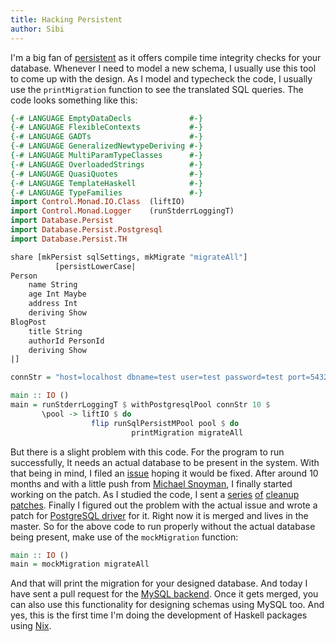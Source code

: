 ```yaml
---
title: Hacking Persistent
author: Sibi
---
```


I'm a big fan of [persistent](https://github.com/yesodweb/persistent/)
as it offers compile time integrity checks for your database.
Whenever I need to model a new schema, I usually use this tool to come
up with the design. As I model and typecheck the code, I usually use
the `printMigration` function to see the translated SQL queries. The
code looks something like this:

```haskell
{-# LANGUAGE EmptyDataDecls             #-}
{-# LANGUAGE FlexibleContexts           #-}
{-# LANGUAGE GADTs                      #-}
{-# LANGUAGE GeneralizedNewtypeDeriving #-}
{-# LANGUAGE MultiParamTypeClasses      #-}
{-# LANGUAGE OverloadedStrings          #-}
{-# LANGUAGE QuasiQuotes                #-}
{-# LANGUAGE TemplateHaskell            #-}
{-# LANGUAGE TypeFamilies               #-}
import Control.Monad.IO.Class  (liftIO)
import Control.Monad.Logger    (runStderrLoggingT)
import Database.Persist
import Database.Persist.Postgresql
import Database.Persist.TH

share [mkPersist sqlSettings, mkMigrate "migrateAll"]
          [persistLowerCase|
Person
    name String
    age Int Maybe
    address Int
    deriving Show
BlogPost
    title String
    authorId PersonId
    deriving Show
|]

connStr = "host=localhost dbname=test user=test password=test port=5432"

main :: IO ()
main = runStderrLoggingT $ withPostgresqlPool connStr 10 $
       \pool -> liftIO $ do
                  flip runSqlPersistMPool pool $ do
                           printMigration migrateAll
```

But there is a slight problem with this code. For the program to
run successfully, It needs an actual database to be present in the
system. With that being in mind, I filed an
[issue](https://github.com/yesodweb/persistent/issues/274) hoping
it would be fixed. After around 10 months and with a little push from
[Michael Snoyman](https://github.com/yesodweb/persistent/issues/274#issuecomment-122727546),
I finally started working on the patch. As I studied the code, I sent
a [series](https://github.com/yesodweb/persistent/pull/430)
[of](https://github.com/yesodweb/persistent/pull/426)
[cleanup](https://github.com/yesodweb/persistent/pull/425)
[patches](https://github.com/yesodweb/persistent/pull/424). Finally I
figured out the problem with the actual issue and wrote a patch
for
[PostgreSQL driver](https://github.com/yesodweb/persistent/pull/436)
for it. Right now it is merged and lives in the master. So for the
above code to run properly without the actual database being present,
make use of the `mockMigration` function:

```haskell
main :: IO ()
main = mockMigration migrateAll
```

And that will print the migration for your designed database. And
today I have sent a pull request for the
[MySQL backend](https://github.com/yesodweb/persistent/pull/439). Once
it gets merged, you can also use this functionality for designing
schemas using MySQL too. And yes, this is the first time I'm doing the
development of Haskell packages using [Nix](https://nixos.org/nix/).
